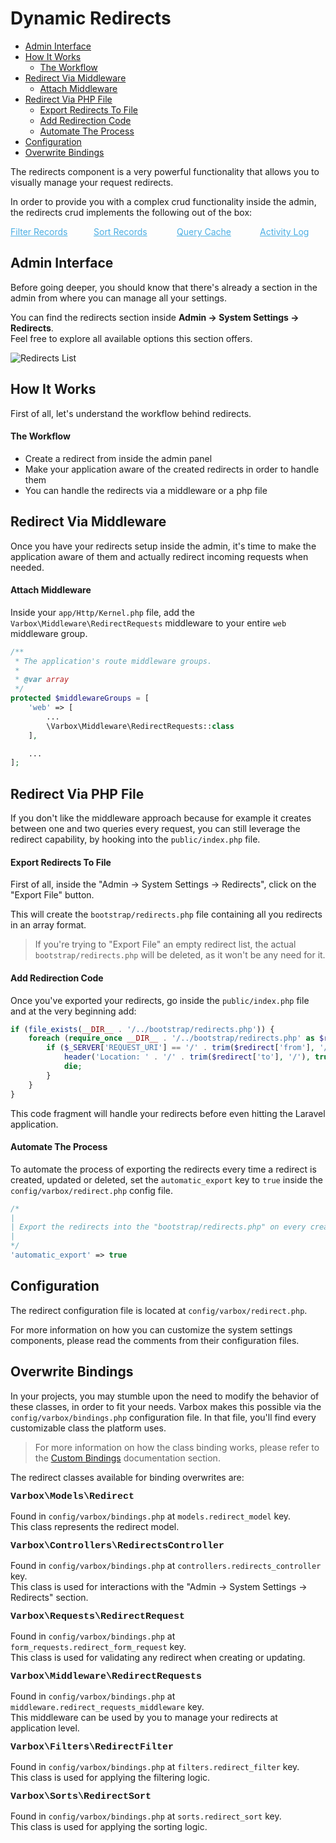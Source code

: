 <h1>Dynamic Redirects</h1>

- [Admin Interface](#admin-interface)
- [How It Works](#how-it-works)
    - [The Workflow](#the-workflow)
- [Redirect Via Middleware](#redirect-via-middleware)
    - [Attach Middleware](#attach-middleware)
- [Redirect Via PHP File](#redirect-via-php-file)
    - [Export Redirects To File](#export-redirects-to-file)
    - [Add Redirection Code](#add-redirection-code)
    - [Automate The Process](#automate-the-process)
- [Configuration](#configuration)
- [Overwrite Bindings](#overwrite-bindings)

<p id="first-p">
The redirects component is a very powerful functionality that allows you to visually manage your request redirects.
</p>

In order to provide you with a complex crud functionality inside the admin, the redirects crud implements the following out of the box:

<style>
    #available-filter-operators-list > p {
        column-count: 4; -moz-column-count: 4; -webkit-column-count: 4;
        column-gap: 2em; -moz-column-gap: 2em; -webkit-column-gap: 2em;
    }

    #available-filter-operators-list a {
        display: block;
        color: #4AAEE3;
    }
</style>
<div id="available-filter-operators-list" markdown="1">

[Filter Records](/docs/{{version}}/filter-records)
[Sort Records](/docs/{{version}}/sort-records)
[Query Cache](/docs/{{version}}/query-cache)
[Activity Log](/docs/{{version}}/activity-log)

</div>

<a name="admin-interface"></a>
## Admin Interface

Before going deeper, you should know that there's already a section in the admin from where you can manage all your settings.

You can find the redirects section inside **Admin -> System Settings -> Redirects**.   
Feel free to explore all available options this section offers.

![Redirects List](/docs/{{version}}/redirects-list.png)

<a name="how-it-works"></a>
## How It Works

First of all, let's understand the workflow behind redirects.

<a name="the-workflow"></a>
#### The Workflow

- Create a redirect from inside the admin panel
- Make your application aware of the created redirects in order to handle them
- You can handle the redirects via a middleware or a php file

<a name="redirect-via-middleware"></a>
## Redirect Via Middleware

Once you have your redirects setup inside the admin, it's time to make the application aware of them and actually redirect incoming requests when needed.

<a name="attach-middleware"></a>
#### Attach Middleware

Inside your `app/Http/Kernel.php` file, add the `Varbox\Middleware\RedirectRequests` middleware to your entire `web` middleware group.

```php
/**
 * The application's route middleware groups.
 *
 * @var array
 */
protected $middlewareGroups = [
    'web' => [
        ...
        \Varbox\Middleware\RedirectRequests::class
    ],

    ...
];
```

<a name="redirect-via-php-file"></a>
## Redirect Via PHP File

If you don't like the middleware approach because for example it creates between one and two queries every request, you can still leverage the redirect capability, by hooking into the `public/index.php` file.

<a name="export-redirects-to-file"></a>
#### Export Redirects To File

First of all, inside the "Admin -> System Settings -> Redirects", click on the "Export File" button.

This will create the `bootstrap/redirects.php` file containing all you redirects in an array format. 

> If you're trying to "Export File" an empty redirect list, the actual `bootstrap/redirects.php` will be deleted, as it won't be any need for it.

<a name="add-redirection-code"></a>
#### Add Redirection Code 

Once you've exported your redirects, go inside the `public/index.php` file and at the very beginning add:

```php
if (file_exists(__DIR__ . '/../bootstrap/redirects.php')) {
    foreach (require_once __DIR__ . '/../bootstrap/redirects.php' as $redirect) {
        if ($_SERVER['REQUEST_URI'] == '/' . trim($redirect['from'], '/')) {
            header('Location: ' . '/' . trim($redirect['to'], '/'), true, $redirect['status']);
            die;
        }
    }
}
```

This code fragment will handle your redirects before even hitting the Laravel application.

<a name="automate-the-process"></a>
#### Automate The Process

To automate the process of exporting the redirects every time a redirect is created, updated or deleted, set the `automatic_export` key to `true` inside the `config/varbox/redirect.php` config file.

```php
/*
|
| Export the redirects into the "bootstrap/redirects.php" on every create / update / delete.
|
*/
'automatic_export' => true
```

<a name="configuration"></a>
## Configuration

The redirect configuration file is located at `config/varbox/redirect.php`.

For more information on how you can customize the system settings components, please read the comments from their configuration files.

<a name="overwrite-bindings"></a>
## Overwrite Bindings

In your projects, you may stumble upon the need to modify the behavior of these classes, in order to fit your needs.
Varbox makes this possible via the `config/varbox/bindings.php` configuration file. In that file, you'll find every customizable class the platform uses.

> For more information on how the class binding works, please refer to the [Custom Bindings](/docs/{{version}}/custom-bindings) documentation section.

<style>
    p.overwrite-class {
        display: block;
        font-family: SFMono-Regular,Menlo,Monaco,Consolas,Liberation Mono,Courier New,monospace;
        font-weight: 600;
        font-size: 15px;
        margin: 0;
    }
</style>

The redirect classes available for binding overwrites are:

<p class="overwrite-class">Varbox\Models\Redirect</p>

Found in `config/varbox/bindings.php` at `models.redirect_model` key.   
This class represents the redirect model.

<p class="overwrite-class">Varbox\Controllers\RedirectsController</p>

Found in `config/varbox/bindings.php` at `controllers.redirects_controller` key.   
This class is used for interactions with the "Admin -> System Settings -> Redirects" section.

<p class="overwrite-class">Varbox\Requests\RedirectRequest</p>

Found in `config/varbox/bindings.php` at `form_requests.redirect_form_request` key.   
This class is used for validating any redirect when creating or updating.

<p class="overwrite-class">Varbox\Middleware\RedirectRequests</p>

Found in `config/varbox/bindings.php` at `middleware.redirect_requests_middleware` key.   
This middleware can be used by you to manage your redirects at application level.

<p class="overwrite-class">Varbox\Filters\RedirectFilter</p>

Found in `config/varbox/bindings.php` at `filters.redirect_filter` key.   
This class is used for applying the filtering logic.

<p class="overwrite-class">Varbox\Sorts\RedirectSort</p>

Found in `config/varbox/bindings.php` at `sorts.redirect_sort` key.   
This class is used for applying the sorting logic.

